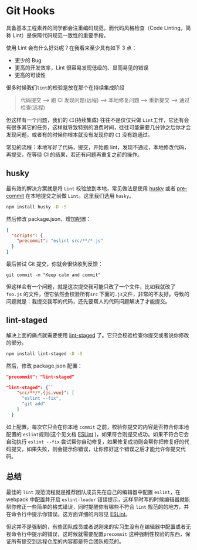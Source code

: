 # Git Hooks

具备基本工程素养的同学都会注重编码规范，而代码风格检查（Code Linting，简称 Lint）是保障代码规范一致性的重要手段。

使用 Lint 会有什么好处呢？在我看来至少具有如下 3 点：

- 更少的 Bug
- 更高的开发效率，Lint 很容易发现低级的、显而易见的错误
- 更高的可读性

很多时候我们`lint`的校验是放在那个在持续集成阶段

> 代码提交 --> 跑 CI 发现问题(远程) --> 本地修复问题 --> 重新提交 --> 通过检查(远程)

但这样有一个问题，我们的 `CI`(持续集成) 往往不是仅仅只做 `Lint`工作，它还有会有很多其它的任务，这样就导致特别的浪费时间，往往可能需要几分钟之后你才会发现问题，或者有的时候你根本就没有发现你的 `CI` 没有跑通过。

常见的流程：本地写好了代码，提交，开始跑 lint，发现不通过，本地修改代码，再提交，在等待 CI 的结果，若还有问题再重复之前的操作。

## husky

最有效的解决方案就是将 `Lint` 校验放到本地，常见做法是使用 [husky](https://github.com/typicode/husky) 或者 [pre-commit](https://github.com/observing/pre-commit) 在本地提交之前做 `Lint`。这里我们选用 `husky`。

```bash
npm install husky -D -S
```

然后修改 package.json，增加配置：

```json
{
  "scripts": {
    "precommit": "eslint src/**/*.js"
  }
}
```

最后尝试 Git 提交，你就会很快收到反馈：

```
git commit -m "Keep calm and commit"
```

但这样会有一个问题，就是这次提交我可能只改了一个文件，比如我就改了 `foo.js` 的文件，但它依然会校验所有`src` 下面的`.js`文件，非常的不友好。导致的问题就是：我提交我写的代码，还先要帮人的代码问题解决了才能提交。

## lint-staged

解决上面的痛点就需要使用 [lint-staged](https://github.com/okonet/lint-staged) 了。它只会校验检查你提交或者说你修改的部分。

```bash
npm install lint-staged -D -S
```

然后，修改 package.json 配置：

```json
"precommit": "lint-staged"

"lint-staged": {``
    "src/**/*.{js,vue}": [
      "eslint --fix",
      "git add"
    ]
  }
```

如上配置，每次它只会在你本地 `commit` 之前，校验你提交的内容是否符合你本地配置的 `eslint`规则(这个见文档 [ESLint](eslint.md) )，如果符合则提交成功。如果不符合它会自动执行 `eslint --fix` 尝试帮你自动修复，如果修复成功则会帮你把修复好的代码提交，如果失败，则会提示你错误，让你修好这个错误之后才能允许你提交代码。

## 总结

最佳的 `lint` 规范流程就是推荐团队成员先在自己的编辑器中配置 `eslint`，在 webpack 中配置并开启 `eslint-loader` 错误提示，这样平时写的时候编辑器就能帮你修正一些简单的格式错误，同时提醒你有哪些不符合 `lint` 规范的的地方，并在命令行中提示你错误。这方面详细的内容见 [ESLint](eslint.md)。

但这并不是强制的，有些团队成员或者说刚来的实习生没有在编辑器中配置或者无视命令行中提示的错误，这时候就需要配置`precommit` 这种强制性校验的东西，保证所有提交到远程仓库的内容都是符合团队规范的。
